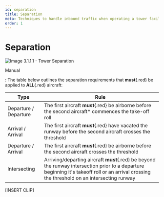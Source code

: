 ```yaml
---
id: separation
title: Separation
meta: Techniques to handle inbound traffic when operating a tower facility within Infinite Flight.
order: 1
---
```




# Separation



![Image 3.1.1.1 - Tower Separation](_images/manual/graphics/atc-tower-separation.jpg)



Manual

: The table below outlines the separation requirements that **must**{.red} be applied to **ALL**{.red} aircraft:

| Type                  | Rule                                                         |
| --------------------- | ------------------------------------------------------------ |
| Departure / Departure | The first aircraft **must**{.red} be airborne before the second aircraft* commences the take-off roll |
| Arrival / Arrival     | The first aircraft **must**{.red} have vacated the runway before the second aircraft crosses the threshold |
| Departure / Arrival   | The first aircraft **must**{.red} be airborne before the second aircraft crosses the threshold |
| Intersecting          | Arriving/departing aircraft **must**{.red} be beyond the runway intersection prior to a departure beginning it's takeoff roll or an arrival crossing the threshold on an intersecting runway |



[INSERT CLIP]



